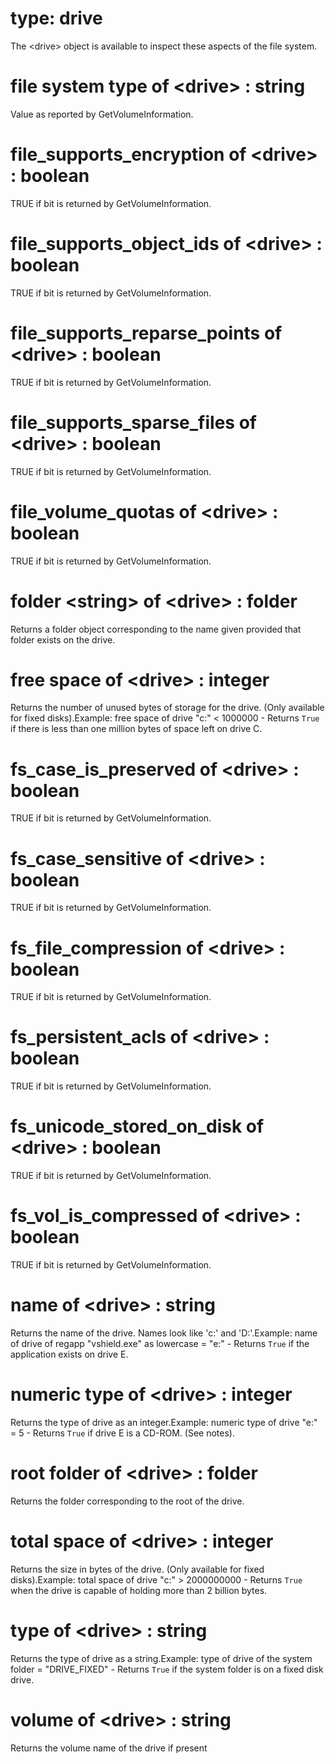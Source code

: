# type: drive

The &lt;drive&gt; object is available to inspect these aspects of the file system.

# file system type of &lt;drive&gt; : string

Value as reported by GetVolumeInformation.

# file_supports_encryption of &lt;drive&gt; : boolean

TRUE if bit is returned by GetVolumeInformation.

# file_supports_object_ids of &lt;drive&gt; : boolean

TRUE if bit is returned by GetVolumeInformation.

# file_supports_reparse_points of &lt;drive&gt; : boolean

TRUE if bit is returned by GetVolumeInformation.

# file_supports_sparse_files of &lt;drive&gt; : boolean

TRUE if bit is returned by GetVolumeInformation.

# file_volume_quotas of &lt;drive&gt; : boolean

TRUE if bit is returned by GetVolumeInformation.

# folder &lt;string&gt; of &lt;drive&gt; : folder

Returns a folder object corresponding to the name given provided that folder exists on the drive.

# free space of &lt;drive&gt; : integer

Returns the number of unused bytes of storage for the drive. (Only available for fixed disks).Example: free space of drive "c:" &lt; 1000000 - Returns `True` if there is less than one million bytes of space left on drive C.

# fs_case_is_preserved of &lt;drive&gt; : boolean

TRUE if bit is returned by GetVolumeInformation.

# fs_case_sensitive of &lt;drive&gt; : boolean

TRUE if bit is returned by GetVolumeInformation.

# fs_file_compression of &lt;drive&gt; : boolean

TRUE if bit is returned by GetVolumeInformation.

# fs_persistent_acls of &lt;drive&gt; : boolean

TRUE if bit is returned by GetVolumeInformation.

# fs_unicode_stored_on_disk of &lt;drive&gt; : boolean

TRUE if bit is returned by GetVolumeInformation.

# fs_vol_is_compressed of &lt;drive&gt; : boolean

TRUE if bit is returned by GetVolumeInformation.

# name of &lt;drive&gt; : string

Returns the name of the drive. Names look like &#39;c:&#39; and &#39;D:&#39;.Example: name of drive of regapp "vshield.exe" as lowercase = "e:" - Returns `True` if the application exists on drive E.

# numeric type of &lt;drive&gt; : integer

Returns the type of drive as an integer.Example: numeric type of drive "e:" = 5 - Returns `True` if drive E is a CD-ROM. (See notes).

# root folder of &lt;drive&gt; : folder

Returns the folder corresponding to the root of the drive.

# total space of &lt;drive&gt; : integer

Returns the size in bytes of the drive. (Only available for fixed disks).Example: total space of drive "c:" &gt; 2000000000 - Returns `True` when the drive is capable of holding more than 2 billion bytes.

# type of &lt;drive&gt; : string

Returns the type of drive as a string.Example: type of drive of the system folder = "DRIVE_FIXED" - Returns `True` if the system folder is on a fixed disk drive.

# volume of &lt;drive&gt; : string

Returns the volume name of the drive if present
